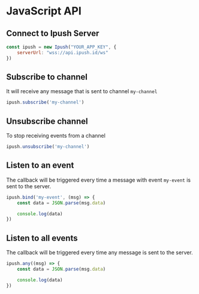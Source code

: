 # JavaScript API

## Connect to Ipush Server

```js 
const ipush = new Ipush("YOUR_APP_KEY", {
    serverUrl: "wss://api.ipush.id/ws"
})
```

## Subscribe to channel

It will receive any message that is sent to channel `my-channel`

```js 
ipush.subscribe('my-channel')
```

## Unsubscribe channel

To stop receiving events from a channel

```js 
ipush.unsubscribe('my-channel')
```


## Listen to an event

The callback will be triggered every time a message with event `my-event` is sent to the server.

```js 
ipush.bind('my-event', (msg) => {
    const data = JSON.parse(msg.data)

    console.log(data)
})
```

## Listen to all events

The callback will be triggered every time any message is sent to the server.

```js 
ipush.any((msg) => {
    const data = JSON.parse(msg.data)

    console.log(data)
})
```